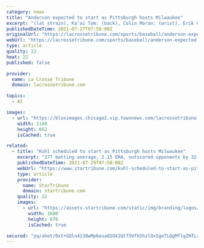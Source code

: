 ```yaml
---
category: news
title: "Anderson expected to start as Pittsburgh hosts Milwaukee"
excerpt: "(lat strain), Ka'ai Tom: (back), Colin Moran: (wrist), Erik Gonzalez: (side). Brewers: Devin Williams: (elbow), Justin Topa: (elbow), Dylan File: (elbow), Lorenzo Cain: (hamstring), Daniel ..."
publishedDateTime: 2021-07-27T07:58:00Z
originalUrl: "https://lacrossetribune.com/sports/baseball/anderson-expected-to-start-as-pittsburgh-hosts-milwaukee/article_2dc59463-44fd-56f4-a571-1087e22cdfca.html"
webUrl: "https://lacrossetribune.com/sports/baseball/anderson-expected-to-start-as-pittsburgh-hosts-milwaukee/article_2dc59463-44fd-56f4-a571-1087e22cdfca.html"
type: article
quality: 22
heat: 22
published: false

provider:
  name: La Crosse Tribune
  domain: lacrossetribune.com

topics:
  - AI

images:
  - url: "https://bloximages.chicago2.vip.townnews.com/lacrossetribune.com/content/tncms/custom/image/0a4caafe-c21a-11ea-9968-bfac22e84476.jpg"
    width: 1140
    height: 662
    isCached: true

related:
  - title: "Kuhl scheduled to start as Pittsburgh hosts Milwaukee"
    excerpt: "277 batting average, 2.15 ERA, outscored opponents by 32 runs INJURIES: Pirates: Jose Soriano: (elbow), Sam Howard: (oblique), Chase De Jong: (knee), Blake Cederlind: (elbow), Trevor Cahill: (calf), Steven Brault: (lat), Ka'ai Tom: (back), Colin Moran ..."
    publishedDateTime: 2021-07-29T07:58:00Z
    webUrl: "https://www.startribune.com/kuhl-scheduled-to-start-as-pittsburgh-hosts-milwaukee/600082620/"
    type: article
    provider:
      name: StarTribune
      domain: startribune.com
    quality: 22
    images:
      - url: "https://assets.startribune.com/static/img/branding/logos/strib-social-card.png?d=1627412935"
        width: 1680
        height: 876
        isCached: true

secured: "yq/ahet/0xt+GQln4138wMp6euaQSO4JQtf5Ufk5hzlOxSgeTLQgMflgZHfLxeo9Vp7mIhGa6qy5M422UWZ2tz2+19ZtDrwDa+orQyrIMDBErGh65HUhTrOCLq2ooHot32C8pAtHoQ3RM4dttjD1JC74A8zR2YtIaHazGqlmqNkAmUzyHrNCtusMBQaUPh2Q2go93DlJB1i5J9VPLLF80/aLCBkOlp8QTC3YCXI/cKaPMJ+4ekSbJAVbgSg0NR+FxEQY/rpXIfVdebCd1/OVQulQDjj6jpPtVgT1N1ioH26r+8HtYImAOOTalkkr5/faY//M4kTOxa+9jVBHi+54Eyk0/tanlx3nLHAv6j/ulo8=;YOFL9B8SJS+9x0FWfMJW1A=="
---
```


